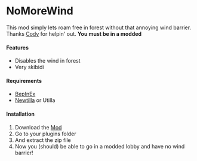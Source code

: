 # **NoMoreWind**
This mod simply lets roam free in forest without that annoying wind barrier.
Thanks [Cody](<https://github.com/ArtificialGorillas>) for helpin' out.
**You must be in a modded**

#### **Features**
- Disables the wind in forest
- Very skibidi

#### **Requirements**
 - [BepInEx](<https://github.com/BepInEx/BepInEx/releases/latest>)
 - [Newtilla](<https://github.com/Loafiat/Newtilla/releases/latest>) or Utilla


#### **Installation**
1. Download the [Mod](https://github.com/defaultuser0-nerd/NoMoreWind/releases/latest)
2. Go to your plugins folder
3. And extract the zip file
4. Now you (should) be able to go in a modded lobby and have no wind barrier!
